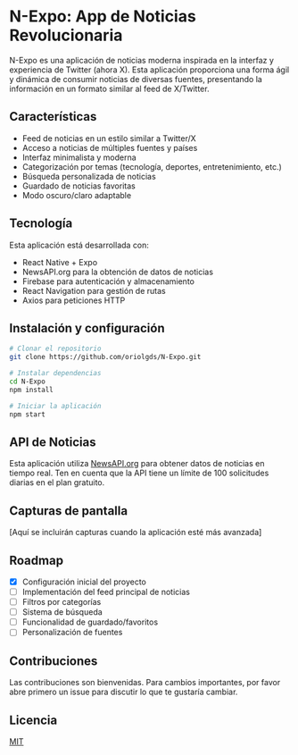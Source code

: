 # N-Expo: App de Noticias Revolucionaria

N-Expo es una aplicación de noticias moderna inspirada en la interfaz y experiencia de Twitter (ahora X). Esta aplicación proporciona una forma ágil y dinámica de consumir noticias de diversas fuentes, presentando la información en un formato similar al feed de X/Twitter.

## Características

- Feed de noticias en un estilo similar a Twitter/X
- Acceso a noticias de múltiples fuentes y países
- Interfaz minimalista y moderna
- Categorización por temas (tecnología, deportes, entretenimiento, etc.)
- Búsqueda personalizada de noticias
- Guardado de noticias favoritas
- Modo oscuro/claro adaptable

## Tecnología

Esta aplicación está desarrollada con:
- React Native + Expo
- NewsAPI.org para la obtención de datos de noticias
- Firebase para autenticación y almacenamiento
- React Navigation para gestión de rutas
- Axios para peticiones HTTP

## Instalación y configuración

```bash
# Clonar el repositorio
git clone https://github.com/oriolgds/N-Expo.git

# Instalar dependencias
cd N-Expo
npm install

# Iniciar la aplicación
npm start
```

## API de Noticias

Esta aplicación utiliza [NewsAPI.org](https://newsapi.org/) para obtener datos de noticias en tiempo real. 
Ten en cuenta que la API tiene un límite de 100 solicitudes diarias en el plan gratuito.

## Capturas de pantalla

[Aquí se incluirán capturas cuando la aplicación esté más avanzada]

## Roadmap

- [x] Configuración inicial del proyecto
- [ ] Implementación del feed principal de noticias
- [ ] Filtros por categorías
- [ ] Sistema de búsqueda
- [ ] Funcionalidad de guardado/favoritos
- [ ] Personalización de fuentes

## Contribuciones

Las contribuciones son bienvenidas. Para cambios importantes, por favor abre primero un issue para discutir lo que te gustaría cambiar.

## Licencia

[MIT](https://choosealicense.com/licenses/mit/)
